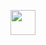 <p align="center"><img width="40" src="https://github.githubassets.com/images/mona-loading-default.gif"></p>
